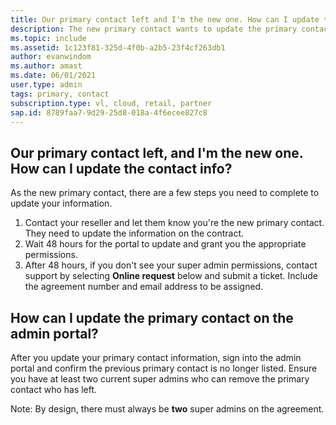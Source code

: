 ```yaml
---
title: Our primary contact left and I'm the new one. How can I update the contact info?
description: The new primary contact wants to update the primary contact or super admin role.
ms.topic: include
ms.assetid: 1c123f81-325d-4f0b-a2b5-23f4cf263db1 
author: evanwindom
ms.author: amast
ms.date: 06/01/2021
user.type: admin
tags: primary, contact
subscription.type: vl, cloud, retail, partner 
sap.id: 8789faa7-9d29-25d8-018a-4f6ecee827c8
---
```


## Our primary contact left, and I'm the new one. How can I update the contact info?

As the new primary contact, there are a few steps you need to complete to update your information.

1. Contact your reseller and let them know you're the new primary contact. They need to update the information on the contract.
2. Wait 48 hours for the portal to update and grant you the appropriate permissions.
3. After 48 hours, if you don't see your super admin permissions, contact support by selecting **Online request** below and submit a ticket. Include the agreement number and email address to be assigned.
    
## How can I update the primary contact on the admin portal?
After you update your primary contact information, sign into the admin portal and confirm the previous primary contact is no longer listed. Ensure you have at least two current super admins who can remove the primary contact who has left.

Note: By design, there must always be **two** super admins on the agreement.